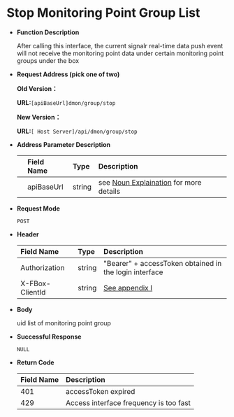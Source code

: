 # Stop Monitoring Point Group List

* **Function Description**

   After calling this interface, the current signalr real-time data push event will not receive the monitoring point data under certain monitoring point groups under the box

* **Request Address \(pick one of two\)**

  **Old Version：**

   **URL:**`[apiBaseUrl]dmon/group/stop`

   **New Version：**

   **URL:**`[ Host Server]/api/dmon/group/stop`

* **Address Parameter Description**

  |  | Field Name | Type | Description |
  | :--- | :--- | :--- | :--- |
  |  | apiBaseUrl | string | see [Noun Explaination](https://app.gitbook.com/@upsilonauto/s/sdk-interface-and-http-interface/~/drafts/-Mj8wlgyy_R51z8IfQDt/http-document-1/login-interface/noun-explain-or-fbox-document) for more details |

* **Request Mode**

   `POST`

* **Header**

  | Field Name | Type | Description |
  | :--- | :--- | :--- |
  | Authorization | string | "Bearer" + accessToken obtained in the login interface |
  | X-FBox-ClientId | string | [See appendix I](https://app.gitbook.com/@upsilonauto/s/sdk-interface-and-http-interface/~/drafts/-Mj96b3PNyYjsgMj5D8Y/http-document-1/appendix/untitled) |

* **Body**

   uid list of monitoring point group

* **Successful Response**

   `NULL`

* **Return Code**

  | Field Name | Description |
  | :--- | :--- |
  | 401 | accessToken expired |
  | 429 | Access interface frequency is too fast |

